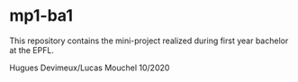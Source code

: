 # mp1-ba1

This repository contains the mini-project realized during first year bachelor at the EPFL. 

Hugues Devimeux/Lucas Mouchel 10/2020
